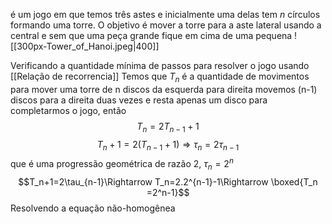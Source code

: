 é um jogo em que temos três astes e inicialmente uma delas tem $n$ círculos formando uma torre. O objetivo é mover a torre para a aste lateral usando a central e sem que uma peça grande fique em cima de uma pequena
![[300px-Tower_of_Hanoi.jpeg|400]]

Verificando a quantidade mínima de passos para resolver o jogo usando [[Relação de recorrencia]] 
Temos que $T_n$ é a quantidade de movimentos para mover uma torre de n discos da esquerda para direita
movemos (n-1) discos para a direita duas vezes e resta apenas um disco para completarmos o jogo, então
$$T_n=2T_{n-1}+1$$
$$T_n+1=2(T_{n-1}+1)\Rightarrow \tau_{n}=2\tau_{n-1}$$ que é uma progressão geométrica de razão 2, $\tau_{n}= 2^n$
$$T_n+1=2\tau_{n-1}\Rightarrow T_n=2.2^{n-1}-1\Rightarrow \boxed{T_n =2^n-1}$$
Resolvendo a equação não-homogênea